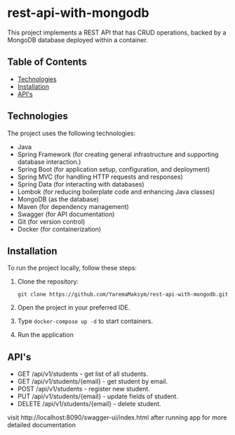 # rest-api-with-mongodb

This project implements a REST API that has CRUD operations, backed by a MongoDB database deployed within a container. 

## Table of Contents

- [Technologies](#technologies)
- [Installation](#installation)
- [API's](#API's)

## Technologies

The project uses the following technologies:

- Java
- Spring Framework (for creating general infrastructure and supporting database interaction.)
- Spring Boot (for application setup, configuration, and deployment)
- Spring MVC (for handling HTTP requests and responses)
- Spring Data (for interacting with databases)
- Lombok (for reducing boilerplate code and enhancing Java classes)
- MongoDB (as the database)
- Maven (for dependency management)
- Swagger (for API documentation)
- Git (for version control)
- Docker (for containerization)

## Installation

To run the project locally, follow these steps:

1. Clone the repository:

   ```
   git clone https://github.com/YaremaMaksym/rest-api-with-mongodb.git
   ```
   
2. Open the project in your preferred IDE.
    
3. Type ```docker-compose up -d``` to start containers.

4. Run the application

## API's

* GET /api/v1/students - get list of all students.
* GET /api/v1/students/{email} - get student by email.
* POST /api/v1/students - register new student.
* PUT /api/v1/students/{email} - update fields of student.
* DELETE /api/v1/students/{email} - delete student.

visit http://localhost:8090/swagger-ui/index.html after running app for more detailed documentation
